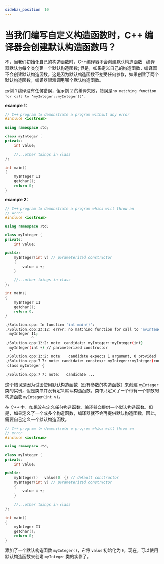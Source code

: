 ```yaml
---
sidebar_position: 10
---
```


# 当我们编写自定义构造函数时，C++ 编译器会创建默认构造函数吗？

不，当我们初始化自己的构造函数时，C++编译器不会创建默认构造函数，编译器默认为每个类创建一个默认构造函数; 但是，如果定义自己的构造函数，编译器不会创建默认构造函数。这是因为默认构造函数不接受任何参数，如果创建了两个默认构造函数，编译器很难调用哪个默认构造函数。

示例 1 编译没有任何错误，但示例 2 的编译失败，错误是`no matching function for call to ‘myInteger::myInteger()’`.

**example 1:**

```cpp
// C++ program to demonstrate a program without any error
#include <iostream>

using namespace std;

class myInteger {
private:
	int value;

	//...other things in class
};

int main()
{
	myInteger I1;
	getchar();
	return 0;
}
```

**example 2:**

```cpp
// C++ program to demonstrate a program which will throw an
// error
#include <iostream>

using namespace std;

class myInteger {
private:
	int value;

public:
	myInteger(int v) // parameterized constructor
	{
		value = v;
	}

	//...other things in class
};

int main()
{
	myInteger I1;
	getchar();
	return 0;
}
```

```bash
./Solution.cpp: In function 'int main()':
./Solution.cpp:22:12: error: no matching function for call to 'myInteger::myInteger()'
  myInteger I1;
            ^
./Solution.cpp:12:2: note: candidate: myInteger::myInteger(int)
  myInteger(int v) // parameterized constructor
  ^
./Solution.cpp:12:2: note:   candidate expects 1 argument, 0 provided
./Solution.cpp:7:7: note: candidate: constexpr myInteger::myInteger(const myInteger&)
 class myInteger {
       ^
./Solution.cpp:7:7: note:   candidate ...
```

这个错误是因为试图使用默认构造函数（没有参数的构造函数）来创建 `myInteger` 类的实例，但是类中并没有定义默认构造函数。类中只定义了一个带有一个参数的构造函数 `myInteger(int v)`。

在 C++ 中，如果没有定义任何构造函数，编译器会提供一个默认构造函数。但是，如果定义了一个或多个构造函数，编译器就不会再提供默认构造函数。因此，需要自己定义一个默认构造函数。

```cpp
// C++ program to demonstrate a program which will throw an
// error
#include <iostream>

using namespace std;

class myInteger {
private:
	int value;

public:
    myInteger() : value(0) {} // default constructor
	myInteger(int v) // parameterized constructor
	{
		value = v;
	}

	//...other things in class
};

int main()
{
	myInteger I1;
	getchar();
	return 0;
}
```

添加了一个默认构造函数 `myInteger()`，它将 `value` 初始化为 `0`。现在，可以使用默认构造函数来创建 `myInteger` 类的实例了。
